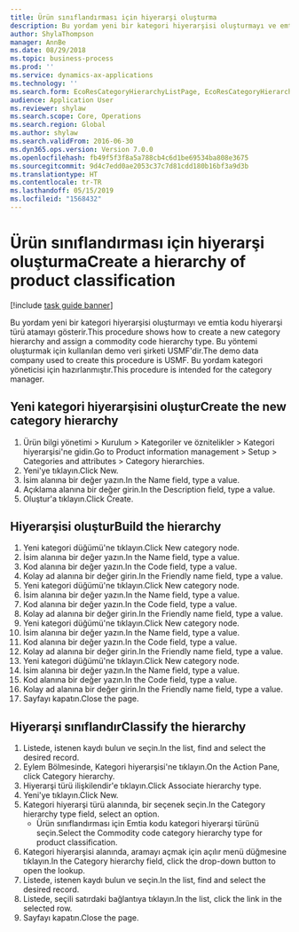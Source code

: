 ```yaml
---
title: Ürün sınıflandırması için hiyerarşi oluşturma
description: Bu yordam yeni bir kategori hiyerarşisi oluşturmayı ve emtia kodu hiyerarşi türü atamayı gösterir.
author: ShylaThompson
manager: AnnBe
ms.date: 08/29/2018
ms.topic: business-process
ms.prod: ''
ms.service: dynamics-ax-applications
ms.technology: ''
ms.search.form: EcoResCategoryHierarchyListPage, EcoResCategoryHierarchyCreate, EcoResCategory, EcoResCategoryHierarchyRole
audience: Application User
ms.reviewer: shylaw
ms.search.scope: Core, Operations
ms.search.region: Global
ms.author: shylaw
ms.search.validFrom: 2016-06-30
ms.dyn365.ops.version: Version 7.0.0
ms.openlocfilehash: fb49f5f3f8a5a788cb4c6d1be69534ba808e3675
ms.sourcegitcommit: 9d4c7edd0ae2053c37c7d81cdd180b16bf3a9d3b
ms.translationtype: HT
ms.contentlocale: tr-TR
ms.lasthandoff: 05/15/2019
ms.locfileid: "1568432"
---
```

# <a name="create-a-hierarchy-of-product-classification"></a><span data-ttu-id="244fe-103">Ürün sınıflandırması için hiyerarşi oluşturma</span><span class="sxs-lookup"><span data-stu-id="244fe-103">Create a hierarchy of product classification</span></span>

[!include [task guide banner](../../includes/task-guide-banner.md)]

<span data-ttu-id="244fe-104">Bu yordam yeni bir kategori hiyerarşisi oluşturmayı ve emtia kodu hiyerarşi türü atamayı gösterir.</span><span class="sxs-lookup"><span data-stu-id="244fe-104">This procedure shows how to create a new category hierarchy and assign a commodity code hierarchy type.</span></span> <span data-ttu-id="244fe-105">Bu yöntemi oluşturmak için kullanılan demo veri şirketi USMF'dir.</span><span class="sxs-lookup"><span data-stu-id="244fe-105">The demo data company used to create this procedure is USMF.</span></span> <span data-ttu-id="244fe-106">Bu yordam kategori yöneticisi için hazırlanmıştır.</span><span class="sxs-lookup"><span data-stu-id="244fe-106">This procedure is intended for the category manager.</span></span>


## <a name="create-the-new-category-hierarchy"></a><span data-ttu-id="244fe-107">Yeni kategori hiyerarşisini oluştur</span><span class="sxs-lookup"><span data-stu-id="244fe-107">Create the new category hierarchy</span></span>
1. <span data-ttu-id="244fe-108">Ürün bilgi yönetimi > Kurulum > Kategoriler ve öznitelikler > Kategori hiyerarşisi'ne gidin.</span><span class="sxs-lookup"><span data-stu-id="244fe-108">Go to Product information management > Setup > Categories and attributes > Category hierarchies.</span></span>
2. <span data-ttu-id="244fe-109">Yeni'ye tıklayın.</span><span class="sxs-lookup"><span data-stu-id="244fe-109">Click New.</span></span>
3. <span data-ttu-id="244fe-110">İsim alanına bir değer yazın.</span><span class="sxs-lookup"><span data-stu-id="244fe-110">In the Name field, type a value.</span></span>
4. <span data-ttu-id="244fe-111">Açıklama alanına bir değer girin.</span><span class="sxs-lookup"><span data-stu-id="244fe-111">In the Description field, type a value.</span></span>
5. <span data-ttu-id="244fe-112">Oluştur'a tıklayın.</span><span class="sxs-lookup"><span data-stu-id="244fe-112">Click Create.</span></span>

## <a name="build-the-hierarchy"></a><span data-ttu-id="244fe-113">Hiyerarşisi oluştur</span><span class="sxs-lookup"><span data-stu-id="244fe-113">Build the hierarchy</span></span>
1. <span data-ttu-id="244fe-114">Yeni kategori düğümü'ne tıklayın.</span><span class="sxs-lookup"><span data-stu-id="244fe-114">Click New category node.</span></span>
2. <span data-ttu-id="244fe-115">İsim alanına bir değer yazın.</span><span class="sxs-lookup"><span data-stu-id="244fe-115">In the Name field, type a value.</span></span>
3. <span data-ttu-id="244fe-116">Kod alanına bir değer yazın.</span><span class="sxs-lookup"><span data-stu-id="244fe-116">In the Code field, type a value.</span></span>
4. <span data-ttu-id="244fe-117">Kolay ad alanına bir değer girin.</span><span class="sxs-lookup"><span data-stu-id="244fe-117">In the Friendly name field, type a value.</span></span>
5. <span data-ttu-id="244fe-118">Yeni kategori düğümü'ne tıklayın.</span><span class="sxs-lookup"><span data-stu-id="244fe-118">Click New category node.</span></span>
6. <span data-ttu-id="244fe-119">İsim alanına bir değer yazın.</span><span class="sxs-lookup"><span data-stu-id="244fe-119">In the Name field, type a value.</span></span>
7. <span data-ttu-id="244fe-120">Kod alanına bir değer yazın.</span><span class="sxs-lookup"><span data-stu-id="244fe-120">In the Code field, type a value.</span></span>
8. <span data-ttu-id="244fe-121">Kolay ad alanına bir değer girin.</span><span class="sxs-lookup"><span data-stu-id="244fe-121">In the Friendly name field, type a value.</span></span>
9. <span data-ttu-id="244fe-122">Yeni kategori düğümü'ne tıklayın.</span><span class="sxs-lookup"><span data-stu-id="244fe-122">Click New category node.</span></span>
10. <span data-ttu-id="244fe-123">İsim alanına bir değer yazın.</span><span class="sxs-lookup"><span data-stu-id="244fe-123">In the Name field, type a value.</span></span>
11. <span data-ttu-id="244fe-124">Kod alanına bir değer yazın.</span><span class="sxs-lookup"><span data-stu-id="244fe-124">In the Code field, type a value.</span></span>
12. <span data-ttu-id="244fe-125">Kolay ad alanına bir değer girin.</span><span class="sxs-lookup"><span data-stu-id="244fe-125">In the Friendly name field, type a value.</span></span>
13. <span data-ttu-id="244fe-126">Yeni kategori düğümü'ne tıklayın.</span><span class="sxs-lookup"><span data-stu-id="244fe-126">Click New category node.</span></span>
14. <span data-ttu-id="244fe-127">İsim alanına bir değer yazın.</span><span class="sxs-lookup"><span data-stu-id="244fe-127">In the Name field, type a value.</span></span>
15. <span data-ttu-id="244fe-128">Kod alanına bir değer yazın.</span><span class="sxs-lookup"><span data-stu-id="244fe-128">In the Code field, type a value.</span></span>
16. <span data-ttu-id="244fe-129">Kolay ad alanına bir değer girin.</span><span class="sxs-lookup"><span data-stu-id="244fe-129">In the Friendly name field, type a value.</span></span>
17. <span data-ttu-id="244fe-130">Sayfayı kapatın.</span><span class="sxs-lookup"><span data-stu-id="244fe-130">Close the page.</span></span>

## <a name="classify-the-hierarchy"></a><span data-ttu-id="244fe-131">Hiyerarşi sınıflandır</span><span class="sxs-lookup"><span data-stu-id="244fe-131">Classify the hierarchy</span></span>
1. <span data-ttu-id="244fe-132">Listede, istenen kaydı bulun ve seçin.</span><span class="sxs-lookup"><span data-stu-id="244fe-132">In the list, find and select the desired record.</span></span>
2. <span data-ttu-id="244fe-133">Eylem Bölmesinde, Kategori hiyerarşisi'ne tıklayın.</span><span class="sxs-lookup"><span data-stu-id="244fe-133">On the Action Pane, click Category hierarchy.</span></span>
3. <span data-ttu-id="244fe-134">Hiyerarşi türü ilişkilendir'e tıklayın.</span><span class="sxs-lookup"><span data-stu-id="244fe-134">Click Associate hierarchy type.</span></span>
4. <span data-ttu-id="244fe-135">Yeni'ye tıklayın.</span><span class="sxs-lookup"><span data-stu-id="244fe-135">Click New.</span></span>
5. <span data-ttu-id="244fe-136">Kategori hiyerarşi türü alanında, bir seçenek seçin.</span><span class="sxs-lookup"><span data-stu-id="244fe-136">In the Category hierarchy type field, select an option.</span></span>
    * <span data-ttu-id="244fe-137">Ürün sınıflandırması için Emtia kodu kategori hiyerarşi türünü seçin.</span><span class="sxs-lookup"><span data-stu-id="244fe-137">Select the Commodity code category hierarchy type for product classification.</span></span>  
6. <span data-ttu-id="244fe-138">Kategori hiyerarşisi alanında, aramayı açmak için açılır menü düğmesine tıklayın.</span><span class="sxs-lookup"><span data-stu-id="244fe-138">In the Category hierarchy field, click the drop-down button to open the lookup.</span></span>
7. <span data-ttu-id="244fe-139">Listede, istenen kaydı bulun ve seçin.</span><span class="sxs-lookup"><span data-stu-id="244fe-139">In the list, find and select the desired record.</span></span>
8. <span data-ttu-id="244fe-140">Listede, seçili satırdaki bağlantıya tıklayın.</span><span class="sxs-lookup"><span data-stu-id="244fe-140">In the list, click the link in the selected row.</span></span>
9. <span data-ttu-id="244fe-141">Sayfayı kapatın.</span><span class="sxs-lookup"><span data-stu-id="244fe-141">Close the page.</span></span>

